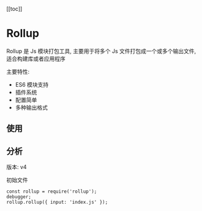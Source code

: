 [[toc]]

# Rollup

Rollup 是 Js 模块打包工具, 主要用于将多个 Js 文件打包成一个或多个输出文件, 适合构建库或者应用程序

主要特性:

- ES6 模块支持
- 插件系统
- 配置简单
- 多种输出格式

## 使用

## 分析

版本: v4

初始文件

```Js
const rollup = require('rollup');
debugger;
rollup.rollup({ input: 'index.js' });
```
